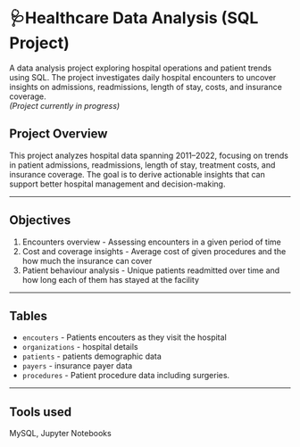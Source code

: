 # 🩺Healthcare Data Analysis (SQL Project)

A data analysis project exploring hospital operations and patient trends using SQL.
The project investigates daily hospital encounters to uncover insights on admissions, readmissions, length of stay, costs, and insurance coverage.
<br>*(Project currently in progress)*

## Project Overview
This project analyzes hospital data spanning 2011–2022, focusing on trends in patient admissions, readmissions, length of stay, treatment costs, and insurance coverage. The goal is to derive actionable insights that can support better hospital management and decision-making.

---
## Objectives
1. Encounters overview - Assessing encounters in a given period of time 
2. Cost and coverage insights - Average cost of given procedures and the how much the insurance can cover
3. Patient behaviour analysis - Unique patients readmitted over time and how long each of them has stayed at the facility

---
## Tables
- `encouters` - Patients encouters as they visit the hospital
- `organizations` - hospital details
- `patients` - patients demographic data
- `payers` - insurance payer data
- `procedures` - Patient procedure data including surgeries.

---
## Tools used
MySQL, Jupyter Notebooks
